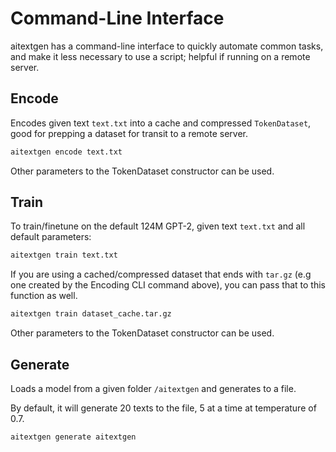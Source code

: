# Command-Line Interface

aitextgen has a command-line interface to quickly automate common tasks, and make it less necessary to use a script; helpful if running on a remote server.

## Encode

Encodes given text `text.txt` into a cache and compressed `TokenDataset`, good for prepping a dataset for transit to a remote server.

```sh
aitextgen encode text.txt
```

Other parameters to the TokenDataset constructor can be used.

## Train

To train/finetune on the default 124M GPT-2, given text `text.txt` and all default parameters:

```sh
aitextgen train text.txt
```

If you are using a cached/compressed dataset that ends with `tar.gz` (e.g one created by the Encoding CLI command above), you can pass that to this function as well.

```sh
aitextgen train dataset_cache.tar.gz
```

Other parameters to the TokenDataset constructor can be used.

## Generate

Loads a model from a given folder `/aitextgen` and generates to a file.

By default, it will generate 20 texts to the file, 5 at a time at temperature of 0.7.

```sh
aitextgen generate aitextgen
```